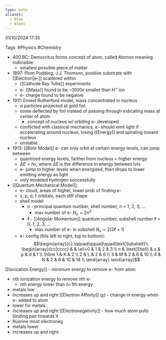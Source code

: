 ```yaml
---
type: note
aliases:
  - Atom
  - Atoms
---
```

01/10/2024 17:35

Tags: #Physics #Chemistry

- 400 BC: Democritus forms concept of atom, called Atomos meaning indivisible
	- smallest possible piece of matter
- 1897: Plum Pudding, J.J. Thomson, positive substrate with [[Electron|e-]] scattered within
	- [[Cathode Ray Tube]] experiments
	- e- [[Mass]] found to be ~1000x smaller than H$^+$ ion
	- e- charge found to be negative
- 1911: Ernest Rutherford model, mass concentrated in nucleus
	- $\alpha$ particles projected at gold foil
	- some deflected by foil instead of passing through indicating mass at center of atom
		- concept of nucleus w/ orbiting e- developed
	- conflicted with classical mechanics, e- should emit light if accelerating around nucleus, losing [[Energy]] and spiraling toward nucleus
	- unstable
- 1913: [[Bohr Model]] e- can only orbit at certain energy levels, can jump between
	- quantized energy levels, farther from nucleus = higher energy
	- $\Delta E=hv$, where $\Delta E$ is the difference in energy between lvls
	- e- jump to higher levels when energized, then drops to lower emitting energy as light
	- only modeled hydrogen successfully
- [[Quantum Mechanical Model]]:
	- e- cloud, areas of higher, lower prob of finding e-
	- s, p, d, f orbitals, each diff shape
	- shell model
		- n - principal quantum number, shell number, n = 1, 2, 3, …
			- max number of e- $N_{e}=2n^2$
		- $\ell$ - [[Angular Momentum]] quantum number, subshell number $\ell$ = 0, 1, 2, 3, … 
			- max number of e- in subshell $N_{e}=2(2\ell+1)$ 
	- e- config (fills left to right, top to bottom):
$$\begin{array}{c}
\qquad\qquad\quad\text{Subshell}\\
\begin{array}{cc|cccc}
& & \ell=0 & 1 & 2 & 3 \\
n & \text{Shell} & s & p & d & f \\
\hline
1 & K & 2 \\
2 & L & 2 & 6 \\
3 & M & 2 & 6 & 10 \\
4 & N & 2 & 6 & 10 & 14 \\
\end{array}
\end{array}$$


[[Ionization Energy]] - minimum energy to remove e- from atom
- nth ionization energy to remove nth e-
	- nth energy lower than n+1th energy
- metals low
- increases up and right
[[Electron Affinity]] ($\chi$) - change in energy when e- added to atom
- lower for metals
- increases up and right
[[Electronegativity]] - how much atom pulls binding pair towards it
- fluorine most electroneg
- metals lower
- increases up and right 
